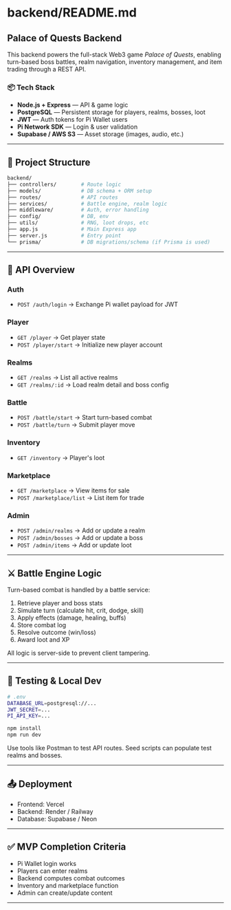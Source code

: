 # backend/README.md

## Palace of Quests Backend

This backend powers the full-stack Web3 game *Palace of Quests*, enabling turn-based boss battles, realm navigation, inventory management, and item trading through a REST API.

### 📦 Tech Stack

* **Node.js + Express** — API & game logic
* **PostgreSQL** — Persistent storage for players, realms, bosses, loot
* **JWT** — Auth tokens for Pi Wallet users
* **Pi Network SDK** — Login & user validation
* **Supabase / AWS S3** — Asset storage (images, audio, etc.)

---

## 🔧 Project Structure

```bash
backend/
├── controllers/        # Route logic
├── models/             # DB schema + ORM setup
├── routes/             # API routes
├── services/           # Battle engine, realm logic
├── middleware/         # Auth, error handling
├── config/             # DB, env
├── utils/              # RNG, loot drops, etc
├── app.js              # Main Express app
├── server.js           # Entry point
└── prisma/             # DB migrations/schema (if Prisma is used)
```

---

## 🧱 API Overview

### Auth

* `POST /auth/login` → Exchange Pi wallet payload for JWT

### Player

* `GET /player` → Get player state
* `POST /player/start` → Initialize new player account

### Realms

* `GET /realms` → List all active realms
* `GET /realms/:id` → Load realm detail and boss config

### Battle

* `POST /battle/start` → Start turn-based combat
* `POST /battle/turn` → Submit player move

### Inventory

* `GET /inventory` → Player's loot

### Marketplace

* `GET /marketplace` → View items for sale
* `POST /marketplace/list` → List item for trade

### Admin

* `POST /admin/realms` → Add or update a realm
* `POST /admin/bosses` → Add or update a boss
* `POST /admin/items` → Add or update loot

---

## ⚔️ Battle Engine Logic

Turn-based combat is handled by a battle service:

1. Retrieve player and boss stats
2. Simulate turn (calculate hit, crit, dodge, skill)
3. Apply effects (damage, healing, buffs)
4. Store combat log
5. Resolve outcome (win/loss)
6. Award loot and XP

All logic is server-side to prevent client tampering.

---

## 🧪 Testing & Local Dev

```bash
# .env
DATABASE_URL=postgresql://...
JWT_SECRET=...
PI_API_KEY=...
```

```bash
npm install
npm run dev
```

Use tools like Postman to test API routes. Seed scripts can populate test realms and bosses.

---

## 📤 Deployment

* Frontend: Vercel
* Backend: Render / Railway
* Database: Supabase / Neon

---

## ✅ MVP Completion Criteria

* Pi Wallet login works
* Players can enter realms
* Backend computes combat outcomes
* Inventory and marketplace function
* Admin can create/update content

---
